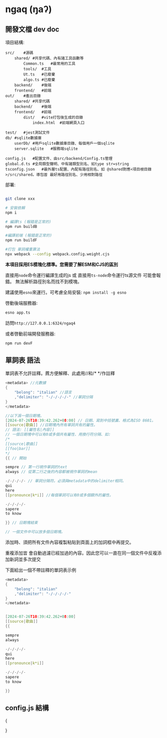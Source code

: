 # ngaq (ŋaʔ)



## 開發文檔 dev doc

項目結構:
```
src/	#源碼
	shared/	#共享代碼、內有諸工具函數等
		Common.ts	#最常用的工具
		tools/	#工具
		Ut.ts	#已廢棄
		algo.ts	#已廢棄
	backend/	#後端
	frontend/	#前端
out/	#產出目錄
	shared/	#共享代碼
	backend/	#後端
	frontend/	#前端
		dist/	#vite打包後生成的目錄
			index.html	#前端網頁入口

test/	#jest測試文件
db/	#sqlite數據庫
	userDb/	#用戶sqlite數據庫目錄、每個用戶一個sqlite
	server.sqlite	#服務端sqlite

config.js	#配置文件、由src/backend/Config.ts管理
global.d.ts	#全局類型聲明、中有諸類型別名、如type str=string
tsconfig.json	#最外層ts配置、內配有路徑別名、如 @shared對應<項目根目錄>/src/shared。導包旹 最好用路徑別名、少用相對路徑

```

部署:
```bash

git clone xxx

# 安裝依賴
npm i

# 編譯ts (報錯是正常的)
npm run buildB

#編譯前端 (報錯是正常的)
npm run buildF

#打包 單詞權重算法
npx webpack --config webpack.config.weight.cjs

```

**本項目採用ES模塊化標準。您需要了解ESM和CJS的區別**

直接用`node`命令運行編譯生成的js 或 直接用`ts-node`命令運行ts源文件 可能會報錯。 無法解析路徑別名而找不到模塊。

建議使用`esno`來運行。可考慮全局安裝: `npm install -g esno`

啓動後端服務器: 

```bash
esno app.ts
```

訪問`http://127.0.0.1:6324/ngaq4`

或者啓動前端開發服務器:
```bash
npm run devF
```

## 單詞表 語法

單詞表不允許註釋。蔿方便解釋、此處用//和/* */作註釋
```c
<metadata> //元數據
{
	"belong": "italian" //語言
	,"delimiter": "-/-/-/-/-" //單詞分隔
}
</metadata>

//以下潙一個日期塊。
[2024-07-26T10:39:42.262+08:00] // 日期、寫到中括號裏、格式為ISO 8601。
[[source|歌曲]] //日期塊內所有單詞共有的屬性。
// 語法: [[屬性名|內容]]
// 一個日期塊中可以有0或多個共有屬性、用換行符分隔、如:
/*
[[source|歌曲]]
[[foo|bar]]
*/
{{ // 開始

sempre // 第一行視作單詞的text
always // 從第二行之後的內容都被視作單詞的mean

-/-/-/-/- // 單詞分隔符。必須與metadata中的delimiter相同。
qui
here
[[pronounce|kʷi]] //每個單詞可以有0或多個額外的屬性。

-/-/-/-/-
sapere
to know

}} // 日期塊結束

// 一個文件中可以放多個日期塊。

```

添加時、須把所有文件內容複製粘貼到頁面上的加詞框中再提交。

重複添加旹 會自動過濾已經加過的內容。因此您可以一直在同一個文件中反複添加新詞並多次提交

下面給出一個不帶註釋的單詞表示例
```c
<metadata>
{
	"belong": "italian"
	,"delimiter": "-/-/-/-/-"
}
</metadata>


[2024-07-26T10:39:42.262+08:00]
[[source|歌曲]]
{{

sempre
always

-/-/-/-/-
qui
here
[[pronounce|kʷi]]

-/-/-/-/-
sapere
to know

}}


```


## config.js 結構

{
	
}
